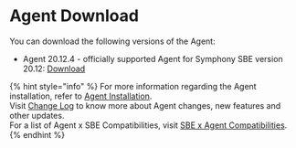 # Agent Download

You can download the following versions of the Agent:

* Agent 20.12.4 - officially supported Agent for Symphony SBE version 20.12: [Download](https://storage.googleapis.com/sym-platform/developers/rest-api/agent-20.12.4.zip)

{% hint style="info" %}
For more information regarding the Agent installation, refer to [Agent Installation](agent-2.x-and-above-installation.md).\
Visit [Change Log](../change-log/) to know more about Agent changes, new features and other updates.\
For a list of Agent x SBE Compatibilities, visit [SBE x Agent Compatibilities](sbe-x-agent-compatibility-matrix.md).
{% endhint %}
